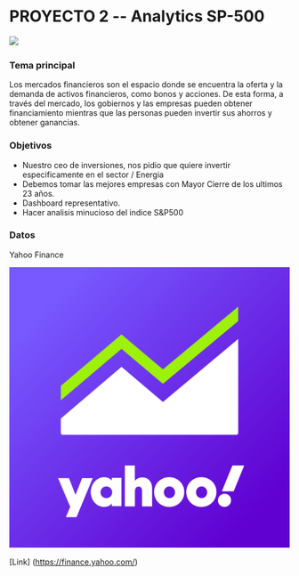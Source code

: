 # PROYECTO 2 -- Analytics SP-500

![](https://raw.githubusercontent.com/mrcruzer/sp500-analytics/master/src/mercado_bursatil.png)

### Tema principal

Los mercados financieros son el espacio donde se encuentra la oferta y la demanda de activos financieros, como bonos y acciones. De esta forma, a través del mercado, los gobiernos y las empresas pueden obtener financiamiento mientras que las personas pueden invertir sus ahorros y obtener ganancias.

### Objetivos

- Nuestro ceo de inversiones, nos pidio que quiere invertir especificamente en el sector / Energia
- Debemos tomar las mejores empresas con Mayor Cierre de los ultimos 23 años.
- Dashboard representativo.
- Hacer analisis minucioso del indice S&P500

### Datos

Yahoo Finance

![](https://raw.githubusercontent.com/mrcruzer/sp500-analytics/master/src/yahoo.png)

[Link] (https://finance.yahoo.com/)

